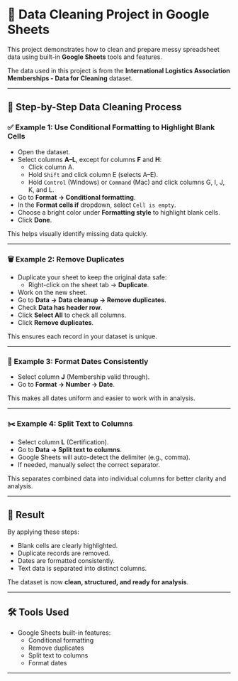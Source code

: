 # 🧹 Data Cleaning Project in Google Sheets

This project demonstrates how to clean and prepare messy spreadsheet data using built-in **Google Sheets** tools and features.

The data used in this project is from the **International Logistics Association Memberships - Data for Cleaning** dataset.

---

## 📌 Step-by-Step Data Cleaning Process

### ✅ Example 1: Use Conditional Formatting to Highlight Blank Cells
- Open the dataset.
- Select columns **A–L**, except for columns **F** and **H**:
  - Click column A.
  - Hold `Shift` and click column E (selects A–E).
  - Hold `Control` (Windows) or `Command` (Mac) and click columns G, I, J, K, and L.
- Go to **Format → Conditional formatting**.
- In the **Format cells if** dropdown, select `Cell is empty`.
- Choose a bright color under **Formatting style** to highlight blank cells.
- Click **Done**.

This helps visually identify missing data quickly.

---

### 🗑 Example 2: Remove Duplicates
- Duplicate your sheet to keep the original data safe:
  - Right-click on the sheet tab → **Duplicate**.
- Work on the new sheet.
- Go to **Data → Data cleanup → Remove duplicates**.
- Check **Data has header row**.
- Click **Select All** to check all columns.
- Click **Remove duplicates**.

This ensures each record in your dataset is unique.

---

### 📅 Example 3: Format Dates Consistently
- Select column **J** (Membership valid through).
- Go to **Format → Number → Date**.

This makes all dates uniform and easier to work with in analysis.

---

### ✂️ Example 4: Split Text to Columns
- Select column **L** (Certification).
- Go to **Data → Split text to columns**.
- Google Sheets will auto-detect the delimiter (e.g., comma).  
- If needed, manually select the correct separator.

This separates combined data into individual columns for better clarity and analysis.

---

## 🚀 Result
By applying these steps:
- Blank cells are clearly highlighted.
- Duplicate records are removed.
- Dates are formatted consistently.
- Text data is separated into distinct columns.

The dataset is now **clean, structured, and ready for analysis**.

---

## 🛠 Tools Used
- Google Sheets built-in features:
  - Conditional formatting
  - Remove duplicates
  - Split text to columns
  - Format dates

---

